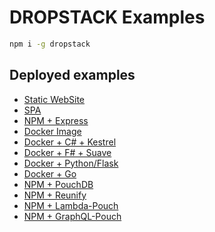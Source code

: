 # DROPSTACK Examples

```bash
npm i -g dropstack
```

## Deployed examples

* [Static WebSite](https://byjcmnrm.dropstack.run)
* [SPA](https://eaemnxrz.dropstack.run)
* [NPM + Express](https://arimxacl.dropstack.run)
* [Docker Image](https://slhdnkwu.dropstack.run)
* [Docker + C# + Kestrel](https://xfqugdlk.dropstack.run)
* [Docker + F# + Suave](https://njimnscs.dropstack.run)
* [Docker + Python/Flask](https://lvycetrv.dropstack.run)
* [Docker + Go](https://sdygvymr.dropstack.run)
* [NPM + PouchDB](https://hjuhiwtk.dropstack.run/_utils)
* [NPM + Reunify](https://etlysaqf.dropstack.run)
* [NPM + Lambda-Pouch](https://dcxvodhm.dropstack.run/example)
* [NPM + GraphQL-Pouch](https://yvwuzztp.dropstack.run/graphql)
